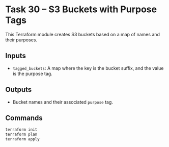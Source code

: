 # Task 30 – S3 Buckets with Purpose Tags

This Terraform module creates S3 buckets based on a map of names and their purposes.

## Inputs
- `tagged_buckets`: A map where the key is the bucket suffix, and the value is the purpose tag.

## Outputs
- Bucket names and their associated `purpose` tag.

## Commands
```bash
terraform init
terraform plan
terraform apply
